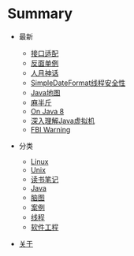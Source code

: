 # Summary

* 最新
  * [接口适配](docs/xslt-case.md)
  * [反面单例](docs/stupid-singleton.md)
  * [人月神话](docs/the-mythical-man-month.md)
  * [SimpleDateFormat线程安全性](docs/simple-date-format-thread-safe.md)
  * [Java地图](docs/my-java.md)
  * [麻半斤](docs/art-of-unix-programming.md)
  * [On Java 8](docs/onjava8.md)
  * [深入理解Java虚拟机](docs/jvm.md)
  * [FBI Warning](docs/warning.md)

* 分类
  * [Linux](tags/1b61f2a016f7478478fcb13130fcec7b.md)
  * [Unix](tags/61d1f21806642bfc7a33dd01f2e4ac22.md)
  * [读书笔记](tags/823b7c773fd151213d6ca884a0d9f75a.md)
  * [Java](tags/c9f5e0e67d605bba49d7b6114e706b19.md)
  * [脑图](tags/e536fbd293ef83bf62307dc3563acd13.md)
  * [案例](tags/0d373819a8e22dcd051f6760646fbd77.md)
  * [线程](tags/856516de2760c9a586556d4fd8ca60ec.md)
  * [软件工程](tags/41a17424efa2092e55aeb52736c43c92.md)

* [关于](ABOUT.md)

